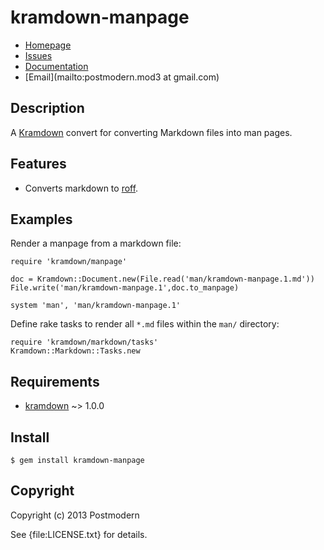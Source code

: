 # kramdown-manpage

* [Homepage](https://github.com/postmodern/kramdown-manpage#readme)
* [Issues](https://github.com/postmodern/kramdown-manpage/issues)
* [Documentation](http://rubydoc.info/gems/kramdown-manpage/frames)
* [Email](mailto:postmodern.mod3 at gmail.com)

## Description

A [Kramdown][kramdown] convert for converting Markdown files into man pages.

## Features

* Converts markdown to [roff].

## Examples

Render a manpage from a markdown file:

    require 'kramdown/manpage'

    doc = Kramdown::Document.new(File.read('man/kramdown-manpage.1.md'))
    File.write('man/kramdown-manpage.1',doc.to_manpage)

    system 'man', 'man/kramdown-manpage.1'

Define rake tasks to render all `*.md` files within the `man/` directory:

    require 'kramdown/markdown/tasks'
    Kramdown::Markdown::Tasks.new

## Requirements

* [kramdown] ~> 1.0.0

## Install

    $ gem install kramdown-manpage

## Copyright

Copyright (c) 2013 Postmodern

See {file:LICENSE.txt} for details.

[kramdown]: http://kramdown.rubyforge.org/
[roff]: http://en.wikipedia.org/wiki/Roff
